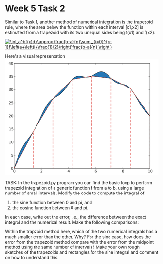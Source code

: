 # Week 5 Task 2

Similar to Task 1, another method of numerical integration is the trapezoid rule, where the area below the function within each interval [x1,x2] is estimated from a trapezoid with its two unequal sides being f(x1) and f(x2).

<a href="https://www.codecogs.com/eqnedit.php?latex=\int_a^bf(x)dx\approx&space;\frac{b-a}{n}\sum&space;_{i=0}^{n-1}f\left(a&plus;\left(i&plus;\frac{1}{2}\right)\frac{b-a}{n}&space;\right&space;)" target="_blank"><img src="https://latex.codecogs.com/gif.latex?\int_a^bf(x)dx\approx&space;\frac{b-a}{n}\sum&space;_{i=0}^{n-1}f\left(a&plus;\left(i&plus;\frac{1}{2}\right)\frac{b-a}{n}&space;\right&space;)" title="\int_a^bf(x)dx\approx \frac{b-a}{n}\sum _{i=0}^{n-1}f\left(a+\left(i+\frac{1}{2}\right)\frac{b-a}{n} \right )" /></a>

Here's a visual representation 
<img src="ftrapezoid.png" alt="hi" class="inline"/>


TASK: In the trapezoid.py program you can find the basic loop to perform trapezoid integration of a generic function f from a to b, using a large number of small intervals. Modify the code to compute the integral of:
 
1. the sine function between 0 and pi, and
2. the cosine function between 0 and pi.

In each case, write out the error, i.e., the difference between the exact integral and the numerical result. Make the following comparisons:

Within the trapzoid method here, which of the two numerical integrals has a much smaller error than the other. Why?
For the sine case, how does the error from the trapezoid method compare with the error from the midpoint method using the same number of intervals?  Make your own rough sketches of the trapezoids and rectangles for the sine integral and comment on how to understand this.

